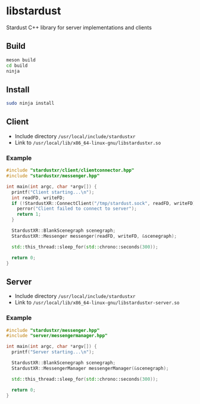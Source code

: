 # libstardust
Stardust C++ library for server implementations and clients

## Build
```bash
meson build
cd build
ninja
```

## Install
```bash
sudo ninja install
```

## Client
- Include directory `/usr/local/include/stardustxr`
- Link to `/usr/local/lib/x86_64-linux-gnu/libstardustxr.so`

### Example
```cpp
#include "stardustxr/client/clientconnector.hpp"
#include "stardustxr/messenger.hpp"

int main(int argc, char *argv[]) {
  printf("Client starting...\n");
  int readFD, writeFD;
  if (!StardustXR::ConnectClient("/tmp/stardust.sock", readFD, writeFD)) {
    perror("Client failed to connect to server");
    return 1;
  }

  StardustXR::BlankScenegraph scenegraph;
  StardustXR::Messenger messenger(readFD, writeFD, &scenegraph);

  std::this_thread::sleep_for(std::chrono::seconds(300));

  return 0;
}
```

## Server
- Include directory `/usr/local/include/stardustxr`
- Link to `/usr/local/lib/x86_64-linux-gnu/libstardustxr-server.so`

### Example
```cpp
#include "stardustxr/messenger.hpp"
#include "server/messengermanager.hpp"

int main(int argc, char *argv[]) {
  printf("Server starting...\n");

  StardustXR::BlankScenegraph scenegraph;
  StardustXR::MessengerManager messengerManager(&scenegraph);

  std::this_thread::sleep_for(std::chrono::seconds(300));

  return 0;
}
```
